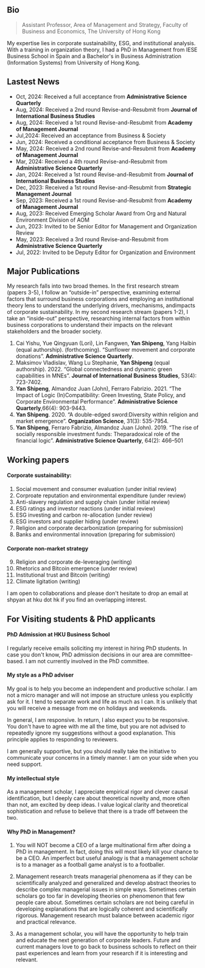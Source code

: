 

## Bio
>Assistant Professor, Area of Management and Strategy, Faculty of Business and Economics, The University of Hong Kong

My expertise lies in corporate sustainability, ESG, and institutional analysis. With a training in organization theory, I had a PhD in Management from IESE Business School in Spain and a Bachelor's in Business Administration (Information Systems) from University of Hong Kong. 


## Lastest News
* Oct, 2024: Received a full acceptance from **Administrative Science Quarterly** 
* Aug, 2024: Received a 2nd round Revise-and-Resubmit from **Journal of International Business Studies**
* Aug, 2024: Received a 1st round Revise-and-Resubmit from **Academy of Management Journal**
* Jul,2024: Received an acceptance from Business & Society
* Jun, 2024: Received a conditional acceptance from Business & Society
* May, 2024: Received a 2nd round Revise-and-Resubmit from **Academy of Management Journal**
* Mar, 2024: Received a 4th round Revise-and-Resubmit from **Administrative Science Quarterly**
* Jan, 2024: Received a 1st round Revise-and-Resubmit from **Journal of International Business Studies**
* Dec, 2023: Received a 1st round Revise-and-Resubmit from **Strategic Management Journal**
* Sep, 2023: Received a 1st round Revise-and-Resubmit from **Academy of Management Journal**
* Aug, 2023: Received Emerging Scholar Award from Org and Natural Environment Division of AOM
* Jun, 2023: Invited to be Senior Editor for Management and Organization Review
* May, 2023: Received a 3rd round Revise-and-Resubmit from **Administrative Science Quarterly**
* Jul, 2022: Invited to be Deputy Editor for Organization and Environment

## Major Publications

My research falls into two broad themes. In the first research stream (papers 3-5), I follow an “outside-in” perspective, examining external factors that surround business corporations and employing an institutional theory lens to understand the underlying drivers, mechanisms, andimpacts of corporate sustainability. In my second research stream (papers 1-2), I take an “inside-out” perspective, researching internal factors from within business corporations to understand their impacts on the relevant stakeholders and the broader society.

1. Cai Yishu, Yue Qingyuan (Lori), Lin Fangwen, **Yan Shipeng**, Yang Haibin (equal authorship). (forthcoming). “Sunflower movement and corporate donations”. **Administrative Science Quarterly**.
2. Maksimov Vladislav, Wang Lu Stephanie, **Yan Shipeng** (equal authorship). 2022. “Global connectedness and dynamic green capabilities in MNEs”. **Journal of International Business Studies**, 53(4): 723-7402. 
3. **Yan Shipeng**, Almandoz Juan (John), Ferraro Fabrizio. 2021. “The Impact of Logic (In)Compatibility: Green Investing, State Policy, and Corporate Environmental Performance”. **Administrative Science Quarterly**,66(4): 903-9443.
4. **Yan Shipeng**. 2020. “A double-edged sword:Diversity within religion and market emergence”. **Organization Science**, 31(3): 535-7954. 
5. **Yan Shipeng**, Ferraro Fabrizio, Almandoz Juan (John). 2019. “The rise of socially responsible investment funds: Theparadoxical role of the financial logic”. **Administrative Science Quarterly**, 64(2): 466–501

## Working papers
#### Corporate sustainability: 
1. Social movement and consumer evaluation (under initial review)
2. Corproate reputation and environmental expenditure (under review)
3. Anti-slavery regulation and supply chain (under initial review)
4. ESG ratings and investor reactions (under initial review)
5. ESG investing and carbon re-allocation (under review)
6. ESG investors and supplier hiding (under review)
7. Religion and corporate decarbonization (preparing for submission)
8. Banks and environmental innovation (preparing for submission)

#### Corporate non-market strategy
9. Religion and corporate de-leveraging (writing)
10. Rhetorics and Bitcoin emergence (under review)
11. Institutional trust and Bitcoin (writing)
12. Climate ligitation (writing)


I am open to collaborations and please don't hesitate to drop an email at shpyan at hku dot hk if you find an overlapping interest. 

## For Visiting students & PhD applicants
#### PhD Admission at HKU Business School
I regularly receive emails soliciting my interest in hiring PhD students. In case you don't know, PhD admission decisions in our area are committee-based. I am not currently involved in the PhD committee.

#### My style as a PhD adviser
My goal is to help you become an independent and productive scholar. I am not a micro manager and will not impose an structure unless you explicitly ask for it. I tend to separate work and life as much as I can. It is unlikely that you will receive a message from me on holidays and weekends. 

In general, I am responsive. In return, I also expect you to be responsive. You don't have to agree with me all the time, but you are not advised to repeatedly ignore my suggestions without a good explanation. This principle applies to responding to reviewers.

I am generally supportive, but you should really take the initiative to communicate your concerns in a timely manner. I am on your side when you need support. 

#### My intellectual style
As a management scholar, I appreciate empirical rigor and clever causal identification, but I deeply care about theoretical novelty and, more often than not, am excited by deep ideas. I value logical clarity and theoretical sophistication and refuse to believe that there is a trade off between the two.

#### Why PhD in Management?
1. You will NOT become a CEO of a large multinational firm after doing a PhD in management. In fact, doing this will most likely kill your chance to be a CEO. An imperfect but useful analogy is that a management scholar is to a manager as a football game analyst is to a footballer.

 

2. Management research treats managerial phenomena as if they can be scientifically analyzed and generalized and develop abstract theories to describe complex managerial issues in simple ways. Sometimes certain scholars go too far in developing theories on phenomenon that few people care about. Sometimes certain scholars are not being careful in developing explanations that are logically coherent and scientifically rigorous. Management research must balance between academic rigor and practical relevance. 

 

3. As a management scholar, you will have the opportunity to help train and educate the next generation of corporate leaders. Future and current managers love to go back to business schools to reflect on their past experiences and learn from your research if it is interesting and relevant.

